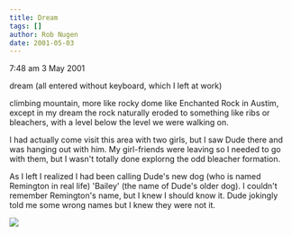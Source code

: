 ```yaml
---
title: Dream
tags: []
author: Rob Nugen
date: 2001-05-03
---
```


<p class=date>7:48 am 3 May 2001</p>

<p class=note>dream (all entered without keyboard,
which I left at work)</p>

<p class=dream>climbing mountain, more like rocky dome
like Enchanted Rock in Austim, except in my dream the
rock naturally eroded to something like ribs or
bleachers, with a level below the level we were
walking on.</p>

<p class=dream>I had actually come visit this area
with two girls, but I saw Dude there and was hanging
out with him. My girl-friends were leaving so I needed
to go with them, but I wasn't totally done explorng
the odd bleacher formation.</p>

<p class=dream>As I left  I realized I had been
calling Dude's new dog (who is named Remington in real
life) 'Bailey' (the name of Dude's older dog).  I
couldn't remember Remington's name, but I knew I
should know it. Dude jokingly told me some wrong names
but I knew they were not it.</p>

<p><img src="/images/rob/wL-ROB.gif"/></p>
